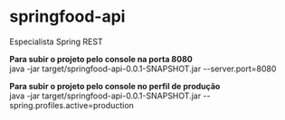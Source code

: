 # springfood-api
Especialista Spring REST

**Para subir o projeto pelo console na porta 8080**\
java -jar target/springfood-api-0.0.1-SNAPSHOT.jar --server.port=8080

**Para subir o projeto pelo console no perfil de produção**\
java -jar target/springfood-api-0.0.1-SNAPSHOT.jar --spring.profiles.active=production

